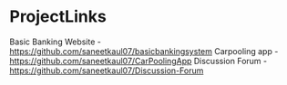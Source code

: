 # ProjectLinks
Basic Banking Website - https://github.com/saneetkaul07/basicbankingsystem
Carpooling app - https://github.com/saneetkaul07/CarPoolingApp
Discussion Forum - https://github.com/saneetkaul07/Discussion-Forum

